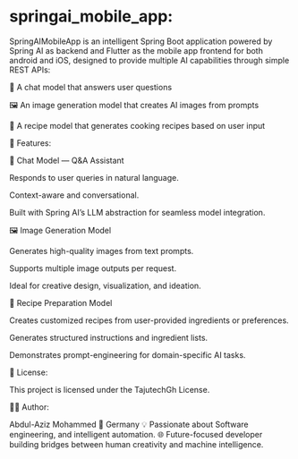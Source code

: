 # springai_mobile_app:

SpringAIMobileApp is an intelligent Spring Boot application powered by Spring AI as backend and Flutter as the mobile app frontend for both android and iOS, designed to provide multiple AI capabilities through simple REST APIs:

💬 A chat model that answers user questions

🖼️ An image generation model that creates AI images from prompts

🍳 A recipe model that generates cooking recipes based on user input

🌟 Features:

💬 Chat Model — Q&A Assistant

Responds to user queries in natural language.

Context-aware and conversational.

Built with Spring AI’s LLM abstraction for seamless model integration.

🖼️ Image Generation Model

Generates high-quality images from text prompts.

Supports multiple image outputs per request.

Ideal for creative design, visualization, and ideation.

🍳 Recipe Preparation Model

Creates customized recipes from user-provided ingredients or preferences.

Generates structured instructions and ingredient lists.

Demonstrates prompt-engineering for domain-specific AI tasks.

🧾 License:

This project is licensed under the TajutechGh License.

👨‍💻 Author:

Abdul-Aziz Mohammed 📍 Germany 💡 Passionate about Software engineering, and intelligent automation. 🌐 Future-focused developer building bridges between human creativity and machine intelligence.
